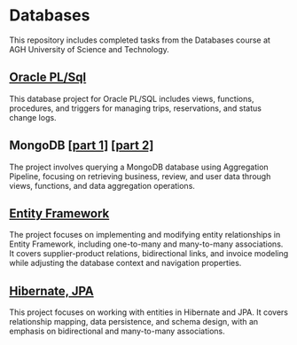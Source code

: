 # Databases
This repository includes completed tasks from the Databases course at AGH University of Science and Technology.

## [Oracle PL/Sql](lab1/Lab1.md)
This database project for Oracle PL/SQL includes views, functions, procedures, and triggers for managing trips, reservations, and status change logs.

## MongoDB [[part 1]](lab2/Lab2-cw.md) [[part 2]](lab2/Lab2-cwd.md)
The project involves querying a MongoDB database using Aggregation Pipeline, focusing on retrieving business, review, and user data through views, functions, and data aggregation operations.

## [Entity Framework](lab3/Lab3.md)
The project focuses on implementing and modifying entity relationships in Entity Framework, including one-to-many and many-to-many associations. It covers supplier-product relations, bidirectional links, and invoice modeling while adjusting the database context and navigation properties.

## [Hibernate, JPA](lab4/Lab4.md)
This project focuses on working with entities in Hibernate and JPA. It covers relationship mapping, data persistence, and schema design, with an emphasis on bidirectional and many-to-many associations.
